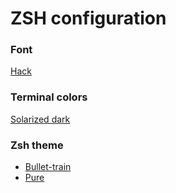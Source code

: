 # ZSH configuration

### Font
[Hack](https://github.com/chrissimpkins/Hack)

### Terminal colors
[Solarized dark](http://ethanschoonover.com/solarized)

### Zsh theme
* [Bullet-train](https://github.com/caiogondim/bullet-train-oh-my-zsh-theme)
* [Pure](https://github.com/sindresorhus/pure)
